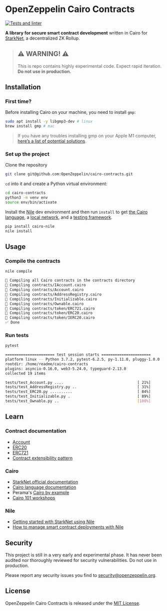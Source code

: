 # OpenZeppelin Cairo Contracts
[![Tests and linter](https://github.com/OpenZeppelin/cairo-contracts/actions/workflows/python-app.yml/badge.svg)](https://github.com/OpenZeppelin/cairo-contracts/actions/workflows/python-app.yml)

**A library for secure smart contract development** written in Cairo for [StarkNet](https://starkware.co/product/starknet/), a decentralized ZK Rollup.

> ## ⚠️ WARNING! ⚠️
> This is repo contains highly experimental code.
> Expect rapid iteration.
> **Do not use in production.**

## Installation

### First time?

Before installing Cairo on your machine, you need to install `gmp`:
```bash
sudo apt install -y libgmp3-dev # linux
brew install gmp # mac
```
> If you have any troubles installing gmp on your Apple M1 computer, [here’s a list of potential solutions](https://github.com/OpenZeppelin/nile/issues/22).

### Set up the project
Clone the repository

```bash
git clone git@github.com:OpenZeppelin/cairo-contracts.git
```

`cd` into it and create a Python virtual environment:

```bash
cd cairo-contracts
python3 -m venv env
source env/bin/activate
```

Install the [Nile](https://github.com/OpenZeppelin/nile) dev environment and then run `install` to get [the Cairo language](https://www.cairo-lang.org/docs/quickstart.html), a [local network](https://github.com/Shard-Labs/starknet-devnet/), and a [testing framework](https://docs.pytest.org/en/6.2.x/).
```bash
pip install cairo-nile
nile install
```

## Usage

### Compile the contracts
```bash
nile compile

🤖 Compiling all Cairo contracts in the contracts directory
🔨 Compiling contracts/IAccount.cairo
🔨 Compiling contracts/Account.cairo
🔨 Compiling contracts/AddressRegistry.cairo
🔨 Compiling contracts/Initializable.cairo
🔨 Compiling contracts/Ownable.cairo
🔨 Compiling contracts/token/ERC721.cairo
🔨 Compiling contracts/token/ERC20.cairo
🔨 Compiling contracts/token/IERC20.cairo
✅ Done
```

### Run tests

```bash
pytest

====================== test session starts ======================
platform linux -- Python 3.7.2, pytest-6.2.5, py-1.11.0, pluggy-1.0.0
rootdir: /home/readme/cairo-contracts
plugins: asyncio-0.16.0, web3-5.24.0, typeguard-2.13.0
collected 19 items                                                                                               

tests/test_Account.py ....                                 [ 21%]
tests/test_AddressRegistry.py ..                           [ 31%]
tests/test_ERC20.py ..........                             [ 84%]
tests/test_Initializable.py .                              [ 89%]
tests/test_Ownable.py ..                                   [100%]
```

## Learn

### Contract documentation
* [Account](docs/Account.md)
* [ERC20](docs/ERC20.md)
* [ERC721](docs/ERC721.md)
* [Contract extensibility pattern](docs/Extensibility.md)
### Cairo
* [StarkNet official documentation](https://www.cairo-lang.org/docs/hello_starknet/index.html#hello-starknet)
* [Cairo language documentation](https://www.cairo-lang.org/docs/hello_cairo/index.html#hello-cairo)
* Perama's [Cairo by example](https://perama-v.github.io/cairo/by-example/)
* [Cairo 101 workshops](https://www.youtube.com/playlist?list=PLcIyXLwiPilV5RBZj43AX1FY4FJMWHFTY)
### Nile
* [Getting started with StarkNet using Nile](https://medium.com/coinmonks/starknet-tutorial-for-beginners-using-nile-6af9c2270c15)
* [How to manage smart contract deployments with Nile](https://medium.com/@martriay/manage-your-starknet-deployments-with-nile-%EF%B8%8F-e849d40546dd)

## Security

This project is still in a very early and experimental phase. It has never been audited nor thoroughly reviewed for security vulnerabilities. Do not use in production.

Please report any security issues you find to security@openzeppelin.org.

## License

OpenZeppelin Cairo Contracts is released under the [MIT License](LICENSE).
